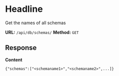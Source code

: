 # Headline
Get the names of all schemas
 
__URL:__ `/api/db/schemas/`
__Method:__ `GET`  

## Response

__Content__
```
{"schemas":["<schemaname1>","<schemaname2>",...]}
```